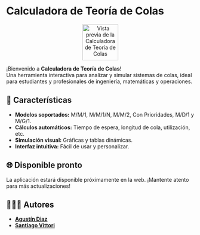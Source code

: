# Calculadora de Teoría de Colas

<p align="center">
    <img src="./public/calculadora.ico" alt="Vista previa de la Calculadora de Teoría de Colas" width="96" />
</p>

¡Bienvenido a **Calculadora de Teoría de Colas**!  
Una herramienta interactiva para analizar y simular sistemas de colas, ideal para estudiantes y profesionales de ingeniería, matemáticas y operaciones.

## 🚀 Características

- **Modelos soportados:** M/M/1, M/M/1/N, M/M/2, Con Prioridades, M/D/1 y M/G/1.
- **Cálculos automáticos:** Tiempo de espera, longitud de cola, utilización, etc.
- **Simulación visual:** Gráficas y tablas dinámicas.
- **Interfaz intuitiva:** Fácil de usar y personalizar.

## 🌐 Disponible pronto

La aplicación estará disponible próximamente en la web. ¡Mantente atento para más actualizaciones!

## 👨🏼‍💻 Autores

- [**Agustín Diaz**](https://github.com/AaguDiaz)
- [**Santiago Vittori**](https://github.com/vittorisantiago)
